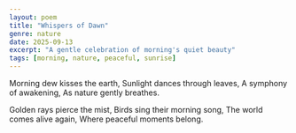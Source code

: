 ```yaml
---
layout: poem
title: "Whispers of Dawn"
genre: nature
date: 2025-09-13
excerpt: "A gentle celebration of morning's quiet beauty"
tags: [morning, nature, peaceful, sunrise]
---
```


Morning dew kisses the earth,
Sunlight dances through leaves,
A symphony of awakening,
As nature gently breathes.

Golden rays pierce the mist,
Birds sing their morning song,
The world comes alive again,
Where peaceful moments belong.